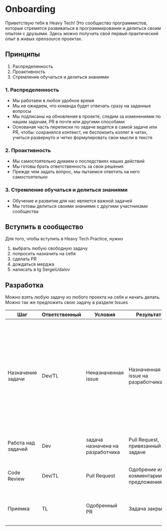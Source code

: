 # Onboarding

Приветствую тебя в Heavy Tech! Это сообщество программистов, которые стремятся развиваться в программировании и делиться своим опытом с друзьями. Здесь можно получить свой первый практический опыт в живых opensource проектах.

## Принципы

1. Распределенность
2. Проактивность
3. Стремление обучаться и делиться знаниями


### 1. Распределенность

- Мы работаем в любое удобное время
- Мы не ожидаем, что команда будет отвечать сразу на заданные вопросы
- Мы подписаны на обновления в проекте, следим за изменениями по нашим задачам, PR в почте или другими способами
- Основаная часть переписки по задаче ведется в самой задаче или PR, чтобы: сохранялся контекст, не беспокоить коллег в чатах, учиться развернуто и четко формулировать свои мысли в тексте


### 2. Проактивность

- Мы самостоятельно думаем о последствиях наших действий
- Мы готовы брать ответственность за свои решения
- Прежде чем задать вопрос, мы пытаемся ответить на него самостоятельно


### 3. Стремление обучаться и делиться знаниями

- Обучение и развитие для нас является важной задачей
- Мы готовы делиться своими знаниями с другими участниками сообщества

## Вступить в сообщество

Для того, чтобы вступить в Heavy Tech Practice, нужно

1. выбрать любую свободную задачу
2. попросить назначить на себя
3. сделать PR
4. дождаться мерджа
5. написать в tg SergeiUdalov 

## Разработка

Можно взять любую задачу из любого проекта на себя и начать делать. Можно так же предложить свою задачу в разделе Issues

| Шаг                       | Ответственный | Условия                             | Результат                         | Описание |
|---------------------------|---------------|-------------------------------------|-----------------------------------|----------|
| Назначение задачи         | Dev/TL        | Неназначенная issue                 | Назначенная issue на разработчика | Задачу может назначить TL, либо разработчик может сам назначить на себя, если у него нет других. Если нет прав назначить на себя задачу, от можно попросить в комментариях, что хочешь взять на себя - TL назначит |
| Работа над задачей        | Dev           | задача назначена на разработчика     | Pull Request, привязанный к задаче  |  Работа ведется в своей ветке, сборка         |
| Code Review               | Dev/TL        | Pull Request                        | Одобрение или комментарии с предложениями | Любой разработчик может оставить свой комментарий  |
| Приемка                   | TL            | Одобренный PR                       | Задача закрыта | PR мержится и доставляется, после чего проверяется корректность

